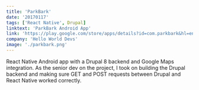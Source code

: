 ```yaml
---
title: 'ParkBark'
date: '20170117'
tags: ['React Native', Drupal]
linktext: 'ParkBark Android App'
link: 'https://play.google.com/store/apps/details?id=com.parkbark&hl=en'
company: 'Hello World Devs'
image: './parkbark.png'
---
```


React Native Android app with a Drupal 8 backend and Google Maps integration. As the senior dev on the project, I took on building the Drupal backend and making sure GET and POST requests between Drupal and React Native worked correctly.
